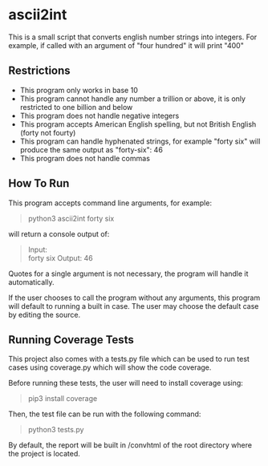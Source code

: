 # ascii2int

This is a small script that converts english number strings into integers.
For example, if called with an argument of "four hundred" it will print "400"

## Restrictions
- This program only works in base 10
- This program cannot handle any number a trillion or above, it is only restricted to one billion and below
- This program does not handle negative integers
- This program accepts American English spelling, but not British English (forty not fourty)
- This program can handle hyphenated strings, for example "forty six" will produce the same output as "forty-six": 46
- This program does not handle commas

## How To Run
This program accepts command line arguments, for example:
> python3 ascii2int forty six

will return a console output of:
> Input:  
> forty six
> Output:
> 46

Quotes for a single argument is not necessary, the program will handle it automatically.

If the user chooses to call the program without any arguments, this program will default to running a built in case. The user may choose the default case by editing the source.

## Running Coverage Tests
This project also comes with a tests.py file which can be used to run test cases using coverage.py which will show the code coverage.

Before running these tests, the user will need to install coverage using:
> pip3 install coverage

Then, the test file can be run with the following command:
> python3 tests.py 

By default, the report will be built in /convhtml of the root directory where the project is located.
